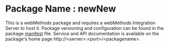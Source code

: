 # Package Name : newNew
This is a webMethods package and requires a webMethods Integration Server to host it. Package versioning and configuration can be found in the package [manifest](./newNew/manifest.v3) file. Service and API documentation is available on the package's home page http://&lt;server&gt;:&lt;port&gt;/&lt;packagename>.